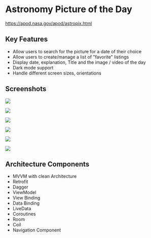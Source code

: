 # Astronomy Picture of the Day
https://apod.nasa.gov/apod/astropix.html

## Key Features
- Allow users to search for the picture for a date of their choice
- Allow users to create/manage a list of &quot;favorite&quot; listings
- Display date, explanation, Title and the image / video of the day
- Dark mode support
- Handle different screen sizes, orientations

## Screenshots
![](images/Home.png)

![](images/SelectDate.png)

![](images/PhotoDetails.png)

![](images/Favorites.png)

![](images/SettingsLightMode.png)

![](images/SettingsDarkMode.png)

## Architecture Components
- MVVM with clean Architecture
- Retrofit
- Dagger
- ViewModel
- View Binding
- Data Binding
- LiveData
- Coroutines
- Room
- Coil
- Navigation Component